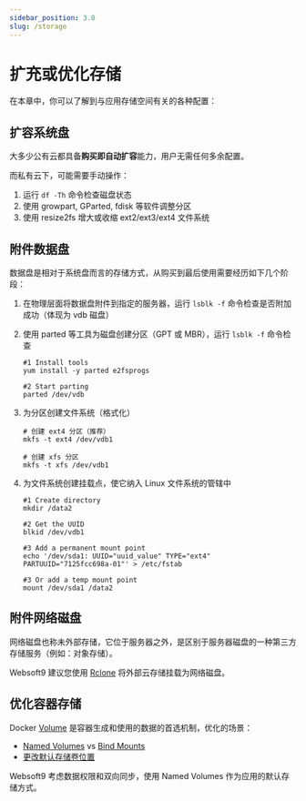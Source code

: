 ```yaml
---
sidebar_position: 3.0
slug: /storage
---
```


# 扩充或优化存储

在本章中，你可以了解到与应用存储空间有关的各种配置：  

## 扩容系统盘

大多少公有云都具备**购买即自动扩容**能力，用户无需任何多余配置。  

而私有云下，可能需要手动操作：

1. 运行 `df -Th` 命令检查磁盘状态
2. 使用 growpart, GParted, fdisk 等软件调整分区
3. 使用 resize2fs 增大或收缩 ext2/ext3/ext4 文件系统

## 附件数据盘

数据盘是相对于系统盘而言的存储方式，从购买到最后使用需要经历如下几个阶段：

1. 在物理层面将数据盘附件到指定的服务器，运行 `lsblk -f` 命令检查是否附加成功（体现为 vdb 磁盘）

2. 使用 parted 等工具为磁盘创建分区（GPT 或 MBR），运行 `lsblk -f` 命令检查

   ```
   #1 Install tools
   yum install -y parted e2fsprogs

   #2 Start parting
   parted /dev/vdb
   ```

3. 为分区创建文件系统（格式化）
    ```
    # 创建 ext4 分区（推荐）
    mkfs -t ext4 /dev/vdb1

    # 创建 xfs 分区
    mkfs -t xfs /dev/vdb1
    ```
4. 为文件系统创建挂载点，使它纳入 Linux 文件系统的管辖中

   ```
   #1 Create directory
   mkdir /data2

   #2 Get the UUID
   blkid /dev/vdb1

   #3 Add a permanent mount point
   echo '/dev/sda1: UUID="uuid_value" TYPE="ext4" PARTUUID="7125fcc698a-01"' > /etc/fstab

   #3 Or add a temp mount point
   mount /dev/sda1 /data2
   ```

## 附件网络磁盘

网络磁盘也称未外部存储，它位于服务器之外，是区别于服务器磁盘的一种第三方存储服务（例如：对象存储）。    

Websoft9 建议您使用 [Rclone](https://rclone.org/commands/rclone_mount/) 将外部云存储挂载为网络磁盘。  

## 优化容器存储

Docker [Volume](https://docs.docker.com/storage/volumes/) 是容器生成和使用的数据的首选机制，优化的场景：

- [Named Volumes](https://docs.docker.com/storage/volumes/) vs [Bind Mounts](https://docs.docker.com/storage/bind-mounts/) 
- [更改默认存储卷位置](./docker-server#changepath)

Websoft9 考虑数据权限和双向同步，使用 Named Volumes 作为应用的默认存储方式。  

